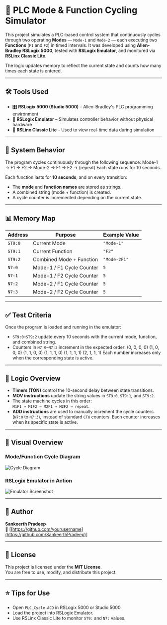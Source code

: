 # 🚦 PLC Mode & Function Cycling Simulator

This project simulates a PLC-based control system that continuously cycles through two operating **Modes** — `Mode-1` and `Mode-2` — each executing two **Functions** (`F1` and `F2`) in timed intervals. It was developed using **Allen-Bradley RSLogix 5000**, tested with **RSLogix Emulator**, and monitored via **RSLinx Classic Lite**.

The logic updates memory to reflect the current state and counts how many times each state is entered.

---

## 🛠️ Tools Used

- 🎛️ **RSLogix 5000 (Studio 5000)** – Allen-Bradley's PLC programming environment  
- 🧪 **RSLogix Emulator** – Simulates controller behavior without physical hardware  
- 🧩 **RSLinx Classic Lite** – Used to view real-time data during simulation  

---

## 🔄 System Behavior

The program cycles continuously through the following sequence:
Mode-1 → F1 → F2 → Mode-2 → F1 → F2 → (repeat)
Each state runs for 10 seconds.


Each function lasts for **10 seconds**, and on every transition:
- The **mode** and **function names** are stored as strings.
- A combined string (mode + function) is created.
- A cycle counter is incremented depending on the current state.

---

## 📊 Memory Map

| Address | Purpose                          | Example Value     |
|---------|----------------------------------|-------------------|
| `ST9:0` | Current Mode                     | `"Mode-1"`        |
| `ST9:1` | Current Function                 | `"F2"`            |
| `ST9:2` | Combined Mode + Function         | `"Mode-2F1"`      |
| `N7:0`  | Mode-1 / F1 Cycle Counter        | `5`               |
| `N7:1`  | Mode-1 / F2 Cycle Counter        | `5`               |
| `N7:2`  | Mode-2 / F1 Cycle Counter        | `5`               |
| `N7:3`  | Mode-2 / F2 Cycle Counter        | `5`               |

---

## ✅ Test Criteria

Once the program is loaded and running in the emulator:

- `ST9:0`–`ST9:2` update every 10 seconds with the current mode, function, and combined string.
- Counters in `N7:0`–`N7:3` increment in the expected order:
(0, 0, 0, 0)
(1, 0, 0, 0)
(1, 1, 0, 0)
(1, 1, 1, 0)
(1, 1, 1, 1)
(2, 1, 1, 1)
Each number increases only when the corresponding state is active.


---

## 🧠 Logic Overview

- **Timers (TON)** control the 10-second delay between state transitions.
- **MOV instructions** update the string values in `ST9:0`, `ST9:1`, and `ST9:2`.
- The state machine cycles in this order:  
  `M1F1 → M1F2 → M2F1 → M2F2 → repeat`.
- **ADD instructions** are used to manually increment the cycle counters (`N7:0` to `N7:3`), instead of standard `CTU` counters. Each counter increases when its specific state is active.

---

## 📸 Visual Overview

### Mode/Function Cycle Diagram  
![Cycle Diagram](docs/mode-function-diagram.png)

### RSLogix Emulator in Action  
![Emulator Screenshot](docs/emulator-screenshot.png)

---

## 🙋 Author

**Sankeerth Pradeep**  
🔗 [[https://github.com/yourusername](https://github.com/SankeerthPradeep)]

---

## 📄 License

This project is licensed under the **MIT License**.  
You are free to use, modify, and distribute this project.

---

## ⭐ Tips for Use

- Open `PLC_Cycle.ACD` in RSLogix 5000 or Studio 5000.
- Load the project into RSLogix Emulator.
- Use RSLinx Classic Lite to monitor `ST9:` and `N7:` values.

  
